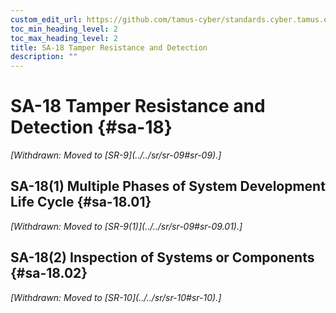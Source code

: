 ```yaml
---
custom_edit_url: https://github.com/tamus-cyber/standards.cyber.tamus.edu/tree/main/static/content/tamus.edu/TAMUS_profile.xml
toc_min_heading_level: 2
toc_max_heading_level: 2
title: SA-18 Tamper Resistance and Detection
description: ""
---
```


# SA-18 Tamper Resistance and Detection {#sa-18}


<prop xmlns="http://csrc.nist.gov/ns/oscal/1.0" name="status" value="withdrawn">
            <em>[Withdrawn: Moved to [SR-9](../../sr/sr-09#sr-09).]</em>
         </prop>
         

## SA-18(1) Multiple Phases of System Development Life Cycle {#sa-18.01}


<prop xmlns="http://csrc.nist.gov/ns/oscal/1.0" name="status" value="withdrawn">
               <em>[Withdrawn: Moved to [SR-9(1)](../../sr/sr-09#sr-09.01).]</em>
            </prop>
            

## SA-18(2) Inspection of Systems or Components {#sa-18.02}


<prop xmlns="http://csrc.nist.gov/ns/oscal/1.0" name="status" value="withdrawn">
               <em>[Withdrawn: Moved to [SR-10](../../sr/sr-10#sr-10).]</em>
            </prop>
            

